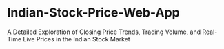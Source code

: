 # Indian-Stock-Price-Web-App
A Detailed Exploration of Closing Price Trends, Trading Volume, and Real-Time Live Prices in the Indian Stock Market
